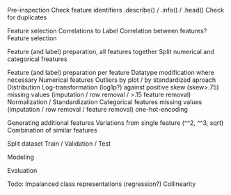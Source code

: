 Pre-inspection
    Check feature identifiers
    .describe() / .info() / .head()
    Check for duplicates

Feature selection
    Correlations to Label
    Correlation between features?
    Feature selection

Feature (and label) preparation, all features together
    Split numerical and categorical freatures

Feature (and label) preparation per feature
    Datatype modification where necessary
    Numerical features
        Outliers by plot / by standardized aproach
        Distribution
            Log-transformation (log1p?) against positive skew (skew>.75)
        missing values (imputation / row removal / >.15 feature removal)
        Normalization / Standardization
    Categorical features
        missing values (imputation / row removal / feature removal)
        one-hot-encoding

Generating additional features
    Variations from single feature (^^2, ^^3, sqrt)
    Combination of similar features

Split dataset
    Train / Validation / Test

Modeling

Evaluation



Todo:
Impalanced class representations (regression?)
Collinearity